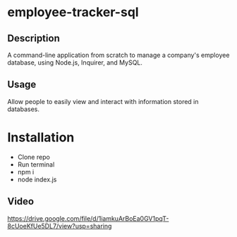 # employee-tracker-sql

## Description 

A command-line application from scratch to manage a company's employee database, using Node.js, Inquirer, and MySQL.

## Usage 

Allow people to easily view and interact with information stored in databases.

# Installation
- Clone repo
- Run terminal
- npm i
- node index.js

## Video
https://drive.google.com/file/d/1iamkuArBoEa0GV1pqT-8cUoeKfUe5DL7/view?usp=sharing
